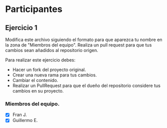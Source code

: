 # Participantes
## Ejercicio 1

Modifica este archivo siguiendo el formato para que aparezca tu nombre en la zona de "Miembros del equipo". Realiza un pull request para que tus cambios sean añadidos al repositorio origen.

Para realizar este ejercicio debes:
- Hacer un fork del proyecto original.
- Crear una nueva rama para tus cambios.
- Cambiar el contenido.
- Realizar un PullRequest para que el dueño del repositorio considere tus cambios en su proyecto.

### Miembros del equipo.

- [x] Fran J.
- [x] Guillermo E.
